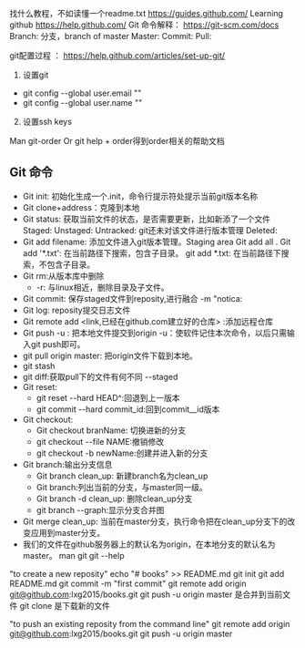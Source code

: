 找什么教程，不如读懂一个readme.txt   https://guides.github.com/
Learning github  https://help.github.com/
Git 命令解释： https://git-scm.com/docs
Branch: 分支，branch of master
Master:
Commit:
Pull:

git配置过程 ： https://help.github.com/articles/set-up-git/
1. 设置git
- git config --global user.email ""
- git config --global user.name ""
2. 设置ssh keys


Man git-order Or git help + order得到order相关的帮助文档
## Git 命令
- Git init: 初始化生成一个.init，命令行提示符处提示当前git版本名称
- Git clone+address：克隆到本地
- Git status: 获取当前文件的状态，是否需要更新，比如新添了一个文件
Staged:
Unstaged:
Untracked: git还未对该文件进行版本管理
Deleted:
- Git add filename: 添加文件进入git版本管理。Staging area
Git add all .
Git add '*.txt': 在当前路径下搜索，包含子目录。
       git add *.txt: 在当前路径下搜索，不包含子目录。
- Git rm:从版本库中删除
    - -r: 与linux相近，删除目录及子文件。
- Git commit: 保存staged文件到reposity,进行融合
-m "notica:
- Git log: reposity提交日志文件
- Git remote add <remote branch name> <link,已经在github.com建立好的仓库> :添加远程仓库
- Git push -u <remote branch name> <local branch name>: 把本地文件提交到origin
-u：使软件记住本次命令，以后只需输入git push即可。
- git pull origin master:  把origin文件下载到本地。
- git stash
- git diff:获取pull下的文件有何不同
--staged
- Git reset:
    - git reset --hard HEAD^:回退到上一版本
    - git commit --hard commit_id:回到commit__id版本
- Git checkout:
    - Git checkout branName: 切换进新的分支
    - git checkout --file NAME:撤销修改
    - git checkout -b newName:创建并进入新的分支
- Git branch:输出分支信息
    - Git branch clean_up: 新建branch名为clean_up
    - Git branch:列出当前的分支，与master同一级。
    - Git branch -d clean_up: 删除clean_up分支
    - git branch --graph:显示分支合并图
- Git merge clean_up: 当前在master分支，执行命令把在clean_up分支下的改变应用到master分支。
- 我们的文件在github服务器上的默认名为origin，在本地分支的默认名为master。
man git
git --help

"to create a new reposity"
echo "# books" >> README.md
git init
git add README.md
git commit -m "first commit"
git remote add origin git@github.com:lxg2015/books.git
git push -u origin master 是合并到当前文件
git clone 是下载新的文件

"to push an existing reposity from the command line"
git remote add origin git@github.com:lxg2015/books.git
git push -u origin master
